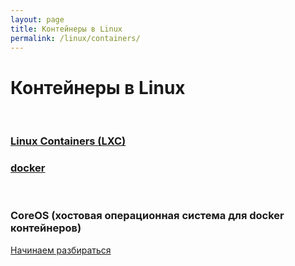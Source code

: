 ```yaml
---
layout: page
title: Контейнеры в Linux
permalink: /linux/containers/
---
```



# Контейнеры в Linux

<br/>

### [Linux Containers (LXC)](/linux/containers/lxc/)
### [docker](/linux/containers/docker/)


<br/>

### CoreOS (хостовая операционная система для docker контейнеров)

[Начинаем разбираться](/linux/containers/coreos/)
